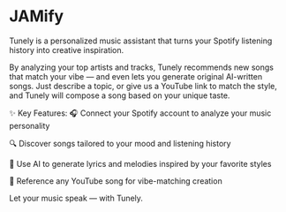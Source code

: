 # JAMify


Tunely is a personalized music assistant that turns your Spotify listening history into creative inspiration.

By analyzing your top artists and tracks, Tunely recommends new songs that match your vibe — and even lets you generate original AI-written songs. Just describe a topic, or give us a YouTube link to match the style, and Tunely will compose a song based on your unique taste.

✨ Key Features: 🎧 Connect your Spotify account to analyze your music personality

🔍 Discover songs tailored to your mood and listening history

🧠 Use AI to generate lyrics and melodies inspired by your favorite styles

🎵 Reference any YouTube song for vibe-matching creation

Let your music speak — with Tunely.
